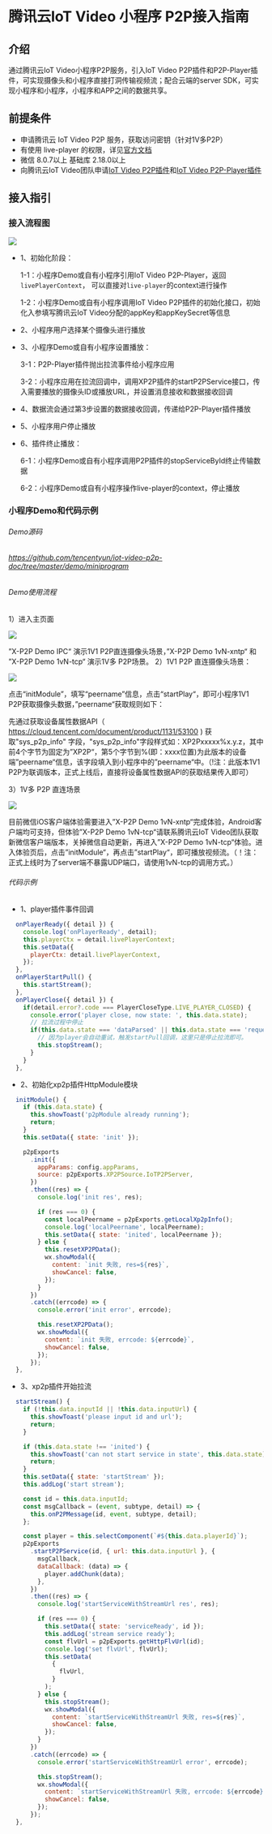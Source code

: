 # 腾讯云IoT Video 小程序 P2P接入指南

## 介绍

通过腾讯云IoT Video小程序P2P服务，引入IoT Video P2P插件和P2P-Player插件，可实现摄像头和小程序直接打洞传输视频流；配合云端的server SDK，可实现小程序和小程序，小程序和APP之间的数据共享。

## 前提条件

- 申请腾讯云 IoT Video P2P 服务，获取访问密钥（针对1V多P2P）
- 有使用 live-player 的权限，详见[官方文档](https://developers.weixin.qq.com/miniprogram/dev/component/live-player.html)
- 微信 8.0.7以上 基础库 2.18.0以上
- 向腾讯云IoT Video团队申请[IoT Video P2P插件](https://github.com/tencentyun/iot-video-p2p-doc/blob/master/IoT%20Video%20X-P2P%E6%8F%92%E4%BB%B6%E5%BC%80%E5%8F%91%E6%8C%87%E5%8D%97.md)和[IoT Video P2P-Player插件](https://github.com/tencentyun/iot-video-p2p-doc/blob/master/IoT%20Video%20P2P-Player%E6%8F%92%E4%BB%B6%E5%BC%80%E5%8F%91%E6%8C%87%E5%8D%97.md)

## 接入指引

### 接入流程图

![](https://github.com/tencentyun/iot-video-p2p-doc/blob/master/pic/%E5%B0%8F%E7%A8%8B%E5%BA%8FP2P%E6%9E%B6%E6%9E%84%E5%9B%BE.png)

- 1、初始化阶段：

  1-1：小程序Demo或自有小程序引用IoT Video P2P-Player，返回`livePlayerContext`， 可以直接对`live-player`的context进行操作

  1-2：小程序Demo或自有小程序调用IoT Video P2P插件的初始化接口，初始化入参填写腾讯云IoT Video分配的appKey和appKeySecret等信息

- 2、小程序用户选择某个摄像头进行播放

- 3、小程序Demo或自有小程序设置播放：

  3-1：P2P-Player插件抛出拉流事件给小程序应用
  
  3-2：小程序应用在拉流回调中，调用XP2P插件的startP2PService接口，传入需要播放的摄像头ID或播放URL，并设置消息接收和数据接收回调

- 4、数据流会通过第3步设置的数据接收回调，传递给P2P-Player插件播放

- 5、小程序用户停止播放

- 6、插件终止播放：

  6-1：小程序Demo或自有小程序调用P2P插件的stopServiceById终止传输数据

  6-2：小程序Demo或自有小程序操作live-player的context，停止播放

### 小程序Demo和代码示例

###### Demo源码

###### https://github.com/tencentyun/iot-video-p2p-doc/tree/master/demo/miniprogram

###### Demo使用流程

1）进入主页面

![](https://github.com/tencentyun/iot-video-p2p-doc/blob/master/pic/demo.png)

”X-P2P Demo IPC“  演示1V1 P2P直连摄像头场景，”X-P2P Demo 1vN-xntp“ 和 ”X-P2P Demo 1vN-tcp“ 演示1V多 P2P场景。
2）1V1 P2P 直连摄像头场景：

![](https://github.com/tencentyun/iot-video-p2p-doc/blob/master/pic/1v1.png)

点击“initModule”，填写“peername”信息，点击“startPlay“，即可小程序1V1 P2P获取摄像头数据，”peername“获取规则如下：

先通过获取设备属性数据API（ https://cloud.tencent.com/document/product/1131/53100 ) 获取"sys_p2p_info" 字段，"sys_p2p_info"字段样式如：XP2Pxxxxx%x.y.z，其中前4个字节为固定为”XP2P“，第5个字节到%(即：xxxx位置)为此版本的设备端”peername“信息，该字段填入到小程序中的”peername“中。（!注：此版本1V1 P2P为联调版本，正式上线后，直接将设备属性数据API的获取结果传入即可）

3）1V多 P2P 直连场景

![](https://github.com/tencentyun/iot-video-p2p-doc/blob/master/pic/1vN.png)

目前微信iOS客户端体验需要进入”X-P2P Demo 1vN-xntp“完成体验，Android客户端均可支持，但体验”X-P2P Demo 1vN-tcp“请联系腾讯云IoT Video团队获取新微信客户端版本，关掉微信自动更新，再进入”X-P2P Demo 1vN-tcp“体验。进入体验页后，点击”initModule“，再点击”startPlay“，即可播放视频流。（！注：正式上线时为了server端不暴露UDP端口，请使用1vN-tcp的调用方式。）

###### 代码示例

- 1、player插件事件回调

``` javascript
  onPlayerReady({ detail }) {
    console.log('onPlayerReady', detail);
    this.playerCtx = detail.livePlayerContext;
    this.setData({
      playerCtx: detail.livePlayerContext,
    });
  },
  onPlayerStartPull() {
    this.startStream();
  },
  onPlayerClose({ detail }) {
    if(detail.error?.code === PlayerCloseType.LIVE_PLAYER_CLOSED) {
      console.error('player close, now state: ', this.data.state);
      // 拉流过程中停止
      if(this.data.state === 'dataParsed' || this.data.state === 'request') {
        // 因为player会自动重试，触发startPull回调，这里只是停止拉流即可。
        this.stopStream();
      }
    }
  },
```

- 2、初始化xp2p插件HttpModule模块

``` javascript
  initModule() {
    if (this.data.state) {
      this.showToast('p2pModule already running');
      return;
    }
    this.setData({ state: 'init' });

    p2pExports
      .init({
        appParams: config.appParams,
        source: p2pExports.XP2PSource.IoTP2PServer,
      })
      .then((res) => {
        console.log('init res', res);

        if (res === 0) {
          const localPeername = p2pExports.getLocalXp2pInfo();
          console.log('localPeername', localPeername);
          this.setData({ state: 'inited', localPeername });
        } else {
          this.resetXP2PData();
          wx.showModal({
            content: `init 失败, res=${res}`,
            showCancel: false,
          });
        }
      })
      .catch((errcode) => {
        console.error('init error', errcode);

        this.resetXP2PData();
        wx.showModal({
          content: `init 失败, errcode: ${errcode}`,
          showCancel: false,
        });
      });
  },
```

- 3、xp2p插件开始拉流

``` javascript
  startStream() {
    if (!this.data.inputId || !this.data.inputUrl) {
      this.showToast('please input id and url');
      return;
    }

    if (this.data.state !== 'inited') {
      this.showToast('can not start service in state', this.data.state);
      return;
    }
    this.setData({ state: 'startStream' });
    this.addLog('start stream');

    const id = this.data.inputId;
    const msgCallback = (event, subtype, detail) => {
      this.onP2PMessage(id, event, subtype, detail);
    };

    const player = this.selectComponent(`#${this.data.playerId}`);
    p2pExports
      .startP2PService(id, { url: this.data.inputUrl }, {
        msgCallback,
        dataCallback: (data) => {
          player.addChunk(data);
        },
      })
      .then((res) => {
        console.log('startServiceWithStreamUrl res', res);

        if (res === 0) {
          this.setData({ state: 'serviceReady', id });
          this.addLog('stream service ready');
          const flvUrl = p2pExports.getHttpFlvUrl(id);
          console.log('set flvUrl', flvUrl);
          this.setData(
            {
              flvUrl,
            }
          );
        } else {
          this.stopStream();
          wx.showModal({
            content: `startServiceWithStreamUrl 失败, res=${res}`,
            showCancel: false,
          });
        }
      })
      .catch((errcode) => {
        console.error('startServiceWithStreamUrl error', errcode);

        this.stopStream();
        wx.showModal({
          content: `startServiceWithStreamUrl 失败, errcode: ${errcode}`,
          showCancel: false,
        });
      });
  },
```
